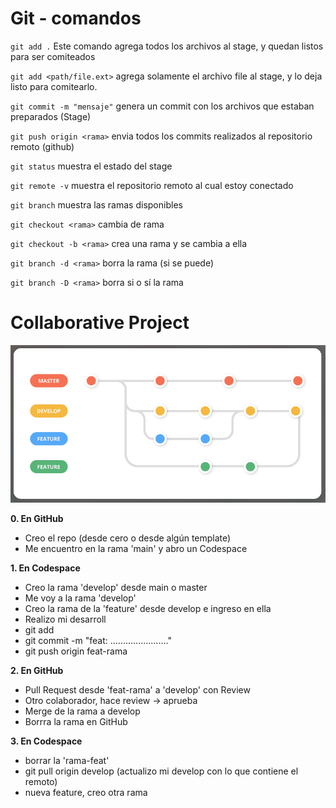 # Git - comandos

`git add .` Este comando agrega todos los archivos al stage, y quedan listos para ser comiteados

`git add <path/file.ext>`  agrega solamente el archivo file al stage, y lo deja listo para comitearlo.

`git commit -m "mensaje"`  genera un commit con los archivos que estaban preparados (Stage)

`git push origin <rama>`  envia todos los commits realizados al repositorio remoto (github)

`git status` muestra el estado del stage

`git remote -v` muestra el repositorio remoto al cual estoy conectado

`git branch` muestra las ramas disponibles

`git checkout <rama>` cambia de rama

`git checkout -b <rama>` crea una rama y se cambia a ella

`git branch -d <rama>` borra la rama (si se puede)

`git branch -D <rama>` borra si o sí la rama

# Collaborative Project


![Collaborative Project](./img/collaborative-project.png)


**0. En GitHub**

- Creo el repo (desde cero o desde algún template)
- Me encuentro en la rama 'main' y abro un Codespace

**1. En Codespace**

- Creo la rama 'develop' desde main o master
- Me voy a la rama 'develop'
- Creo la rama de la 'feature' desde develop e ingreso en ella
- Realizo mi desarroll
- git add
- git commit -m "feat: ......................."
- git push origin feat-rama

**2. En GitHub**
- Pull Request desde 'feat-rama' a 'develop' con Review
- Otro colaborador, hace review -> aprueba
- Merge de la rama a develop
- Borrra la rama en GitHub

**3. En Codespace**
- borrar la 'rama-feat'
- git pull origin develop (actualizo mi develop con lo que contiene el remoto)
- nueva feature, creo otra rama
